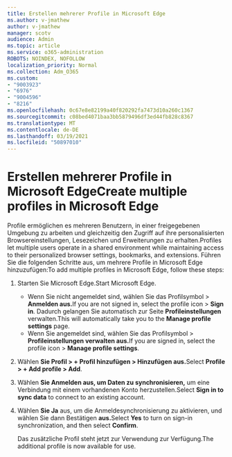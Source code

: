 ```yaml
---
title: Erstellen mehrerer Profile in Microsoft Edge
ms.author: v-jmathew
author: v-jmathew
manager: scotv
audience: Admin
ms.topic: article
ms.service: o365-administration
ROBOTS: NOINDEX, NOFOLLOW
localization_priority: Normal
ms.collection: Adm_O365
ms.custom:
- "9003923"
- "6976"
- "9004596"
- "8216"
ms.openlocfilehash: 0c67e8e82199a40f820292fa7473d10a260c1367
ms.sourcegitcommit: c08bed4071baa3bb5879496df3ed44fb828c8367
ms.translationtype: MT
ms.contentlocale: de-DE
ms.lasthandoff: 03/19/2021
ms.locfileid: "50897010"
---
```

# <a name="create-multiple-profiles-in-microsoft-edge"></a><span data-ttu-id="fe74e-102">Erstellen mehrerer Profile in Microsoft Edge</span><span class="sxs-lookup"><span data-stu-id="fe74e-102">Create multiple profiles in Microsoft Edge</span></span>

<span data-ttu-id="fe74e-103">Profile ermöglichen es mehreren Benutzern, in einer freigegebenen Umgebung zu arbeiten und gleichzeitig den Zugriff auf ihre personalisierten Browsereinstellungen, Lesezeichen und Erweiterungen zu erhalten.</span><span class="sxs-lookup"><span data-stu-id="fe74e-103">Profiles let multiple users operate in a shared environment while maintaining access to their personalized browser settings, bookmarks, and extensions.</span></span> <span data-ttu-id="fe74e-104">Führen Sie die folgenden Schritte aus, um mehrere Profile in Microsoft Edge hinzuzufügen:</span><span class="sxs-lookup"><span data-stu-id="fe74e-104">To add multiple profiles in Microsoft Edge, follow these steps:</span></span>

1. <span data-ttu-id="fe74e-105">Starten Sie Microsoft Edge.</span><span class="sxs-lookup"><span data-stu-id="fe74e-105">Start Microsoft Edge.</span></span>
    - <span data-ttu-id="fe74e-106">Wenn Sie nicht angemeldet sind, wählen Sie das Profilsymbol > **Anmelden aus.**</span><span class="sxs-lookup"><span data-stu-id="fe74e-106">If you are not signed in, select the profile icon > **Sign in**.</span></span> <span data-ttu-id="fe74e-107">Dadurch gelangen Sie automatisch zur Seite **Profileinstellungen** verwalten.</span><span class="sxs-lookup"><span data-stu-id="fe74e-107">This will automatically take you to the **Manage profile settings** page.</span></span>
    - <span data-ttu-id="fe74e-108">Wenn Sie angemeldet sind, wählen Sie das Profilsymbol > **Profileinstellungen verwalten aus.**</span><span class="sxs-lookup"><span data-stu-id="fe74e-108">If you are signed in, select the profile icon > **Manage profile settings**.</span></span>
2. <span data-ttu-id="fe74e-109">Wählen **Sie Profil > + Profil hinzufügen > Hinzufügen aus.**</span><span class="sxs-lookup"><span data-stu-id="fe74e-109">Select **Profile > + Add profile > Add**.</span></span>
3. <span data-ttu-id="fe74e-110">Wählen **Sie Anmelden aus, um Daten zu synchronisieren,** um eine Verbindung mit einem vorhandenen Konto herzustellen.</span><span class="sxs-lookup"><span data-stu-id="fe74e-110">Select **Sign in to sync data** to connect to an existing account.</span></span>
4. <span data-ttu-id="fe74e-111">Wählen **Sie Ja** aus, um die Anmeldesynchronisierung zu aktivieren, und wählen Sie dann Bestätigen **aus.**</span><span class="sxs-lookup"><span data-stu-id="fe74e-111">Select **Yes** to turn on sign-in synchronization, and then select **Confirm**.</span></span>

    <span data-ttu-id="fe74e-112">Das zusätzliche Profil steht jetzt zur Verwendung zur Verfügung.</span><span class="sxs-lookup"><span data-stu-id="fe74e-112">The additional profile is now available for use.</span></span>

